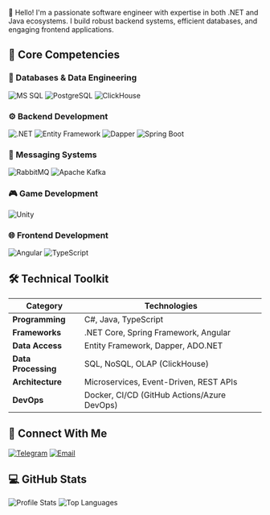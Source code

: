 👋 Hello! I'm a passionate software engineer with expertise in both .NET and Java ecosystems. I build robust backend systems, efficient databases, and engaging frontend applications.

## 🚀 Core Competencies

### 💾 Databases & Data Engineering
![MS SQL](https://img.shields.io/badge/MS%20SQL-CC2927?logo=microsoft-sql-server&logoColor=white)
![PostgreSQL](https://img.shields.io/badge/PostgreSQL-4169E1?logo=postgresql&logoColor=white)
![ClickHouse](https://img.shields.io/badge/ClickHouse-FFCC01?logo=apachespark&logoColor=black)

### ⚙️ Backend Development
![.NET](https://img.shields.io/badge/.NET-512BD4?logo=dotnet&logoColor=white)
![Entity Framework](https://img.shields.io/badge/Entity%20Framework-512BD4?logo=dotnet&logoColor=white)
![Dapper](https://img.shields.io/badge/Dapper-512BD4?logo=dotnet&logoColor=white)
![Spring Boot](https://img.shields.io/badge/Spring%20Boot-6DB33F?logo=springboot&logoColor=white)

### 📡 Messaging Systems
![RabbitMQ](https://img.shields.io/badge/RabbitMQ-FF6600?logo=rabbitmq&logoColor=white)
![Apache Kafka](https://img.shields.io/badge/Kafka-231F20?logo=apachekafka&logoColor=white)

### 🎮 Game Development
![Unity](https://img.shields.io/badge/Unity-000000?logo=unity&logoColor=white)

### 🌐 Frontend Development
![Angular](https://img.shields.io/badge/Angular-DD0031?logo=angular&logoColor=white)
![TypeScript](https://img.shields.io/badge/TypeScript-3178C6?logo=typescript&logoColor=white)

## 🛠️ Technical Toolkit

| Category              | Technologies                                                                 |
|-----------------------|------------------------------------------------------------------------------|
| **Programming**       | C#, Java, TypeScript                                                         |
| **Frameworks**        | .NET Core, Spring Framework, Angular                                         |
| **Data Access**       | Entity Framework, Dapper, ADO.NET                                            |
| **Data Processing**   | SQL, NoSQL, OLAP (ClickHouse)                                                |
| **Architecture**      | Microservices, Event-Driven, REST APIs                                       |
| **DevOps**            | Docker, CI/CD (GitHub Actions/Azure DevOps)                                  |

## 🔗 Connect With Me

[![Telegram](https://img.shields.io/badge/Telegram-2CA5E0?style=for-the-badge&logo=telegram&logoColor=white)](https://t.me/DDDIncs)
[![Email](https://img.shields.io/badge/Email-D14836?style=for-the-badge&logo=gmail&logoColor=white)](mailto:aleks19972003.12@gmail.com)

## 💻 GitHub Stats

![Profile Stats](https://github-readme-stats.vercel.app/api?username=yourusername&show_icons=true&theme=radical)
![Top Languages](https://github-readme-stats.vercel.app/api/top-langs/?username=yourusername&layout=compact&theme=dark)

